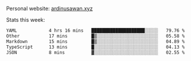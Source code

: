 Personal website: [ardinusawan.xyz](https://ardinusawan.xyz)

Stats this week:
<!--START_SECTION:waka-->

```txt
YAML            4 hrs 16 mins   ████████████████████░░░░░   79.76 %
Other           17 mins         █▒░░░░░░░░░░░░░░░░░░░░░░░   05.58 %
Markdown        15 mins         █▒░░░░░░░░░░░░░░░░░░░░░░░   04.89 %
TypeScript      13 mins         █░░░░░░░░░░░░░░░░░░░░░░░░   04.13 %
JSON            8 mins          ▓░░░░░░░░░░░░░░░░░░░░░░░░   02.55 %
```

<!--END_SECTION:waka-->
